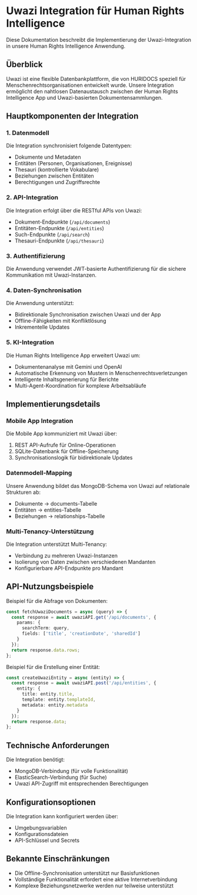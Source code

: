 # Uwazi Integration für Human Rights Intelligence

Diese Dokumentation beschreibt die Implementierung der Uwazi-Integration in unsere Human Rights Intelligence Anwendung.

## Überblick

Uwazi ist eine flexible Datenbankplattform, die von HURIDOCS speziell für Menschenrechtsorganisationen entwickelt wurde. Unsere Integration ermöglicht den nahtlosen Datenaustausch zwischen der Human Rights Intelligence App und Uwazi-basierten Dokumentensammlungen.

## Hauptkomponenten der Integration

### 1. Datenmodell

Die Integration synchronisiert folgende Datentypen:
- Dokumente und Metadaten
- Entitäten (Personen, Organisationen, Ereignisse) 
- Thesauri (kontrollierte Vokabulare)
- Beziehungen zwischen Entitäten
- Berechtigungen und Zugriffsrechte

### 2. API-Integration

Die Integration erfolgt über die RESTful APIs von Uwazi:
- Dokument-Endpunkte (`/api/documents`)
- Entitäten-Endpunkte (`/api/entities`)
- Such-Endpunkte (`/api/search`)
- Thesauri-Endpunkte (`/api/thesauri`)

### 3. Authentifizierung

Die Anwendung verwendet JWT-basierte Authentifizierung für die sichere Kommunikation mit Uwazi-Instanzen.

### 4. Daten-Synchronisation

Die Anwendung unterstützt:
- Bidirektionale Synchronisation zwischen Uwazi und der App
- Offline-Fähigkeiten mit Konfliktlösung
- Inkrementelle Updates

### 5. KI-Integration

Die Human Rights Intelligence App erweitert Uwazi um:
- Dokumentenanalyse mit Gemini und OpenAI
- Automatische Erkennung von Mustern in Menschenrechtsverletzungen
- Intelligente Inhaltsgenerierung für Berichte
- Multi-Agent-Koordination für komplexe Arbeitsabläufe

## Implementierungsdetails

### Mobile App Integration

Die Mobile App kommuniziert mit Uwazi über:
1. REST API-Aufrufe für Online-Operationen
2. SQLite-Datenbank für Offline-Speicherung
3. Synchronisationslogik für bidirektionale Updates

### Datenmodell-Mapping

Unsere Anwendung bildet das MongoDB-Schema von Uwazi auf relationale Strukturen ab:
- Dokumente → documents-Tabelle
- Entitäten → entities-Tabelle
- Beziehungen → relationships-Tabelle

### Multi-Tenancy-Unterstützung

Die Integration unterstützt Multi-Tenancy:
- Verbindung zu mehreren Uwazi-Instanzen
- Isolierung von Daten zwischen verschiedenen Mandanten
- Konfigurierbare API-Endpunkte pro Mandant

## API-Nutzungsbeispiele

Beispiel für die Abfrage von Dokumenten:
```typescript
const fetchUwaziDocuments = async (query) => {
  const response = await uwaziAPI.get('/api/documents', {
    params: {
      searchTerm: query,
      fields: ['title', 'creationDate', 'sharedId']
    }
  });
  return response.data.rows;
};
```

Beispiel für die Erstellung einer Entität:
```typescript
const createUwaziEntity = async (entity) => {
  const response = await uwaziAPI.post('/api/entities', {
    entity: {
      title: entity.title,
      template: entity.templateId,
      metadata: entity.metadata
    }
  });
  return response.data;
};
```

## Technische Anforderungen

Die Integration benötigt:
- MongoDB-Verbindung (für volle Funktionalität)
- ElasticSearch-Verbindung (für Suche)
- Uwazi API-Zugriff mit entsprechenden Berechtigungen

## Konfigurationsoptionen

Die Integration kann konfiguriert werden über:
- Umgebungsvariablen
- Konfigurationsdateien
- API-Schlüssel und Secrets

## Bekannte Einschränkungen

- Die Offline-Synchronisation unterstützt nur Basisfunktionen
- Vollständige Funktionalität erfordert eine aktive Internetverbindung
- Komplexe Beziehungsnetzwerke werden nur teilweise unterstützt